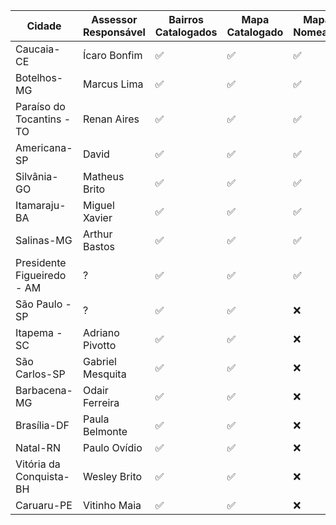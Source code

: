 | Cidade | Assessor Responsável | Bairros Catalogados | Mapa Catalogado  | Mapa Nomeado | Mapa Finalizado |
|---|---|---|---|---|---|
| Caucaia-CE | Ícaro Bonfim | ✅ | ✅| ✅ | ❌ |
| Botelhos-MG | Marcus Lima | ✅ | ✅ | ✅ | ❌ |
| Paraíso do Tocantins - TO | Renan Aires | ✅ | ✅ | ✅ | ❌ |
| Americana-SP | David | ✅ | ✅ | ✅ | ❌ |
| Silvânia-GO | Matheus Brito | ✅ | ✅ | ✅ | ❌ |
| Itamaraju-BA | Miguel Xavier | ✅ | ✅ | ✅ | ❌ |
| Salinas-MG | Arthur Bastos | ✅ | ✅ | ✅ | ❌ |
| Presidente Figueiredo - AM | ? | ✅ | ✅ | ✅ | ❌ |
| São Paulo - SP | ? | ✅ | ✅ | ❌ | ❌ |
| Itapema - SC | Adriano Pivotto | ✅ | ✅ | ❌ | ❌ |
| São Carlos-SP | Gabriel Mesquita | ✅ | ✅ | ❌ | ❌ |
| Barbacena-MG | Odair Ferreira | ✅ | ✅ | ❌ | ❌ |
| Brasília-DF | Paula Belmonte | ✅ | ✅ | ❌ | ❌ |
| Natal-RN | Paulo Ovídio | ✅ | ✅ | ❌ | ❌ |
| Vitória da Conquista-BH | Wesley Brito | ✅ | ✅ | ❌ | ❌ |
| Caruaru-PE | Vitinho Maia | ✅ | ✅ | ❌ | ❌ |